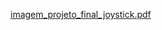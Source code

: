 [imagem_projeto_final_joystick.pdf](https://github.com/user-attachments/files/18845379/imagem_projeto_final_joystick.pdf)
